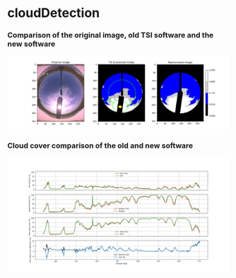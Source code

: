 # cloudDetection

### Comparison of the original image, old TSI software and the new software

![alt text](results/semi_clouds.png "Semi cloudy")

### Cloud cover comparison of the old and new software

![alt text](results/skycovercomparison.png "Sky cover comparison")

